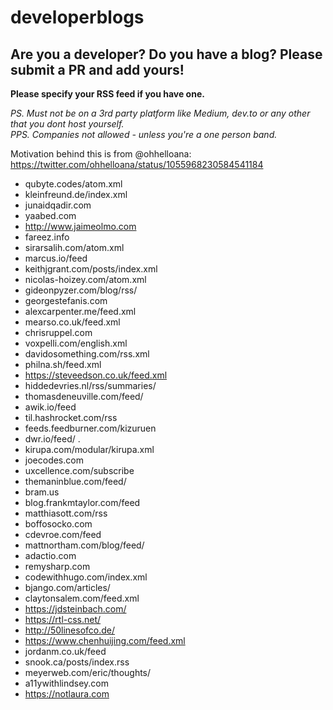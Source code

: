 # developerblogs

## Are you a developer? Do you have a blog? Please submit a PR and add yours!

**Please specify your RSS feed if you have one.**

_PS. Must not be on a 3rd party platform like Medium, dev.to or any other that you dont host yourself._  
_PPS. Companies not allowed - unless you're a one person band._  

Motivation behind this is from @ohhelloana: https://twitter.com/ohhelloana/status/1055968230584541184

- qubyte.codes/atom.xml
- kleinfreund.de/index.xml 
- junaidqadir.com 
- yaabed.com
- http://www.jaimeolmo.com
- fareez.info
- sirarsalih.com/atom.xml
- marcus.io/feed
- keithjgrant.com/posts/index.xml
- nicolas-hoizey.com/atom.xml
- gideonpyzer.com/blog/rss/
- georgestefanis.com
- alexcarpenter.me/feed.xml
- mearso.co.uk/feed.xml
- chrisruppel.com
- voxpelli.com/english.xml
- davidosomething.com/rss.xml
- philna.sh/feed.xml
- https://steveedson.co.uk/feed.xml
- hiddedevries.nl/rss/summaries/
- thomasdeneuville.com/feed/
- awik.io/feed
- til.hashrocket.com/rss
- feeds.feedburner.com/kizuruen 
- dwr.io/feed/ .
- kirupa.com/modular/kirupa.xml
- joecodes.com
- uxcellence.com/subscribe 
- themaninblue.com/feed/
- bram.us
- blog.frankmtaylor.com/feed 
- matthiasott.com/rss
- boffosocko.com
- cdevroe.com/feed
- mattnortham.com/blog/feed/
- adactio.com
- remysharp.com
- codewithhugo.com/index.xml
- bjango.com/articles/ 
- claytonsalem.com/feed.xml
- https://jdsteinbach.com/
- https://rtl-css.net/
- http://50linesofco.de/
- https://www.chenhuijing.com/feed.xml
- jordanm.co.uk/feed
- snook.ca/posts/index.rss
- meyerweb.com/eric/thoughts/
- a11ywithlindsey.com
- https://notlaura.com
